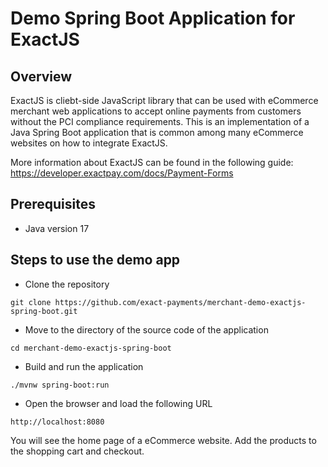 # Demo Spring Boot Application for ExactJS

## Overview

ExactJS is cliebt-side JavaScript library that can be used with eCommerce merchant web applications
to accept online payments from customers without the PCI compliance requirements. This is 
an implementation of a Java Spring Boot application that is common
among many eCommerce websites on how to integrate ExactJS.

More information about ExactJS can be found in the following guide:
https://developer.exactpay.com/docs/Payment-Forms

## Prerequisites

- Java version 17

## Steps to use the demo app
- Clone the repository
```agsl
git clone https://github.com/exact-payments/merchant-demo-exactjs-spring-boot.git
```

- Move to the directory of the source code of the application
```agsl
cd merchant-demo-exactjs-spring-boot
```
- Build and run the application
```agsl
./mvnw spring-boot:run
```

- Open the browser and load the following URL
```agsl
http://localhost:8080
```
You will see the home page of a eCommerce website. Add the products to the
shopping cart and checkout.